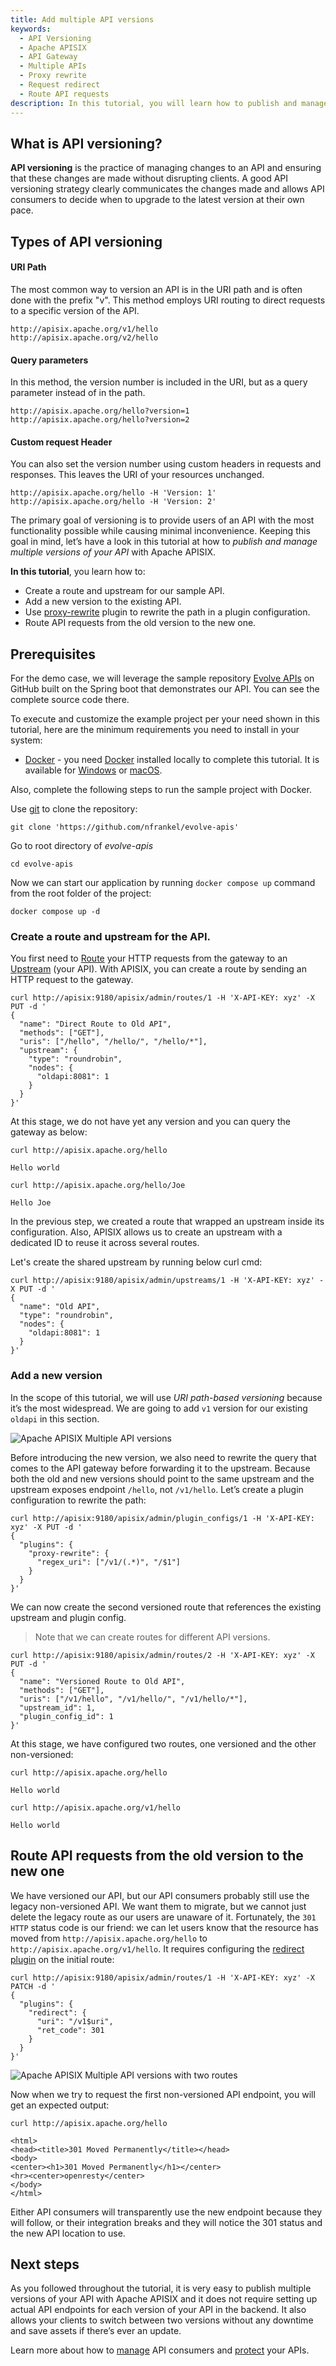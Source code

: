 ```yaml
---
title: Add multiple API versions
keywords:
  - API Versioning
  - Apache APISIX
  - API Gateway
  - Multiple APIs
  - Proxy rewrite
  - Request redirect
  - Route API requests
description: In this tutorial, you will learn how to publish and manage multiple versions of your API with Apache APISIX.
---
```


<!--
#
# Licensed to the Apache Software Foundation (ASF) under one or more
# contributor license agreements.  See the NOTICE file distributed with
# this work for additional information regarding copyright ownership.
# The ASF licenses this file to You under the Apache License, Version 2.0
# (the "License"); you may not use this file except in compliance with
# the License.  You may obtain a copy of the License at
#
#     http://www.apache.org/licenses/LICENSE-2.0
#
# Unless required by applicable law or agreed to in writing, software
# distributed under the License is distributed on an "AS IS" BASIS,
# WITHOUT WARRANTIES OR CONDITIONS OF ANY KIND, either express or implied.
# See the License for the specific language governing permissions and
# limitations under the License.
#
-->

## What is API versioning?

**API versioning** is the practice of managing changes to an API and ensuring that these changes are made without disrupting clients. A good API versioning strategy clearly communicates the changes made and allows API consumers to decide when to upgrade to the latest version at their own pace.

## Types of API versioning

#### URI Path

The most common way to version an API is in the URI path and is often done with the prefix "v". This method employs URI routing to direct requests to a specific version of the API.

```shell
http://apisix.apache.org/v1/hello
http://apisix.apache.org/v2/hello
```

#### Query parameters

In this method, the version number is included in the URI, but as a query parameter instead of in the path.

```shell
http://apisix.apache.org/hello?version=1
http://apisix.apache.org/hello?version=2
```

#### Custom request Header

You can also set the version number using custom headers in requests and responses. This leaves the URI of your resources unchanged.

```shell
http://apisix.apache.org/hello -H 'Version: 1'
http://apisix.apache.org/hello -H 'Version: 2'
```

The primary goal of versioning is to provide users of an API with the most functionality possible while causing minimal inconvenience. Keeping this goal in mind, let’s have a look in this tutorial at how to _publish and manage multiple versions of your API_ with Apache APISIX.

**In this tutorial**, you learn how to:

- Create a route and upstream for our sample API.
- Add a new version to the existing API.
- Use [proxy-rewrite](https://apisix.apache.org/docs/apisix/plugins/proxy-rewrite/) plugin to rewrite the path in a plugin configuration.
- Route API requests from the old version to the new one.

## Prerequisites

For the demo case, we will leverage the sample repository [Evolve APIs](https://github.com/nfrankel/evolve-apis) on GitHub built on the Spring boot that demonstrates our API. You can see the complete source code there.

To execute and customize the example project per your need shown in this tutorial, here are the minimum requirements you need to install in your system:

- [Docker](https://docs.docker.com/desktop/windows/install/) - you need [Docker](https://www.docker.com/products/docker-desktop/) installed locally to complete this tutorial. It is available for [Windows](https://desktop.docker.com/win/edge/Docker%20Desktop%20Installer.exe) or [macOS](https://desktop.docker.com/mac/edge/Docker.dmg).

Also, complete the following steps to run the sample project with Docker.

Use [git](https://git-scm.com/downloads) to clone the repository:

``` shell
git clone 'https://github.com/nfrankel/evolve-apis'
```

Go to root directory of _evolve-apis_

``` shell
cd evolve-apis
```

Now we can start our application by running `docker compose up` command from the root folder of the project:

``` shell
docker compose up -d
```

### Create a route and upstream for the API.

You first need to [Route](https://apisix.apache.org/docs/apisix/terminology/route/) your HTTP requests from the gateway to an [Upstream](https://apisix.apache.org/docs/apisix/terminology/upstream/) (your API). With APISIX, you can create a route by sending an HTTP request to the gateway.

```shell
curl http://apisix:9180/apisix/admin/routes/1 -H 'X-API-KEY: xyz' -X PUT -d '
{
  "name": "Direct Route to Old API",
  "methods": ["GET"],
  "uris": ["/hello", "/hello/", "/hello/*"],
  "upstream": {
    "type": "roundrobin",
    "nodes": {
      "oldapi:8081": 1
    }
  }
}'
```

At this stage, we do not have yet any version and you can query the gateway as below:

```shell
curl http://apisix.apache.org/hello
```

```shell title="output"
Hello world
```

```shell
curl http://apisix.apache.org/hello/Joe
```

```shell title="output"
Hello Joe
```

In the previous step, we created a route that wrapped an upstream inside its configuration. Also, APISIX allows us to create an upstream with a dedicated ID to reuse it across several routes.

Let's create the shared upstream by running below curl cmd:

```shell
curl http://apisix:9180/apisix/admin/upstreams/1 -H 'X-API-KEY: xyz' -X PUT -d '
{
  "name": "Old API",
  "type": "roundrobin",
  "nodes": {
    "oldapi:8081": 1
  }
}'
```

### Add a new version

In the scope of this tutorial, we will use _URI path-based versioning_ because it’s the most widespread. We are going to add `v1` version for our existing `oldapi` in this section.

 ![Apache APISIX Multiple API versions](https://static.apiseven.com/2022/12/13/639875780e094.png)

Before introducing the new version, we also need to rewrite the query that comes to the API gateway before forwarding it to the upstream. Because both the old and new versions should point to the same upstream and the upstream exposes endpoint `/hello`, not `/v1/hello`. Let’s create a plugin configuration to rewrite the path:

```shell
curl http://apisix:9180/apisix/admin/plugin_configs/1 -H 'X-API-KEY: xyz' -X PUT -d '
{
  "plugins": {
    "proxy-rewrite": {
      "regex_uri": ["/v1/(.*)", "/$1"]
    }
  }
}'
```

We can now create the second versioned route that references the existing  upstream and plugin config.

> Note that we can create routes for different API versions.

```shell
curl http://apisix:9180/apisix/admin/routes/2 -H 'X-API-KEY: xyz' -X PUT -d '
{
  "name": "Versioned Route to Old API",
  "methods": ["GET"],
  "uris": ["/v1/hello", "/v1/hello/", "/v1/hello/*"],
  "upstream_id": 1,
  "plugin_config_id": 1
}'
```

At this stage, we have configured two routes, one versioned and the other non-versioned:

```shell
curl http://apisix.apache.org/hello
```

```shell title="output"
Hello world
```

```shell
curl http://apisix.apache.org/v1/hello
```

```shell title="output"
Hello world
```

## Route API requests from the old version to the new one

We have versioned our API, but our API consumers probably still use the legacy non-versioned API. We want them to migrate, but we cannot just delete the legacy route as our users are unaware of it. Fortunately, the `301 HTTP` status code is our friend: we can let users know that the resource has moved from `http://apisix.apache.org/hello` to `http://apisix.apache.org/v1/hello`. It requires configuring the [redirect plugin](https://apisix.apache.org/docs/apisix/plugins/redirect/) on the initial route:

```shell
curl http://apisix:9180/apisix/admin/routes/1 -H 'X-API-KEY: xyz' -X PATCH -d '
{
  "plugins": {
    "redirect": {
      "uri": "/v1$uri",
      "ret_code": 301
    }
  }
}'
```

![Apache APISIX Multiple API versions with two routes](https://static.apiseven.com/2022/12/13/63987577a9e66.png)

Now when we try to request the first non-versioned API endpoint, you will get an expected output:

```shell
curl http://apisix.apache.org/hello

<html>
<head><title>301 Moved Permanently</title></head>
<body>
<center><h1>301 Moved Permanently</h1></center>
<hr><center>openresty</center>
</body>
</html>
```

Either API consumers will transparently use the new endpoint because they will follow, or their integration breaks and they will notice the 301 status and the new API location to use.

## Next steps

As you followed throughout the tutorial, it is very easy to publish multiple versions of your API with Apache APISIX and it does not require setting up actual API endpoints for each version of your API in the backend. It also allows your clients to switch between two versions without any downtime and save assets if there’s ever an update.

Learn more about how to [manage](./manage-api-consumers.md) API consumers and [protect](./protect-api.md) your APIs.
